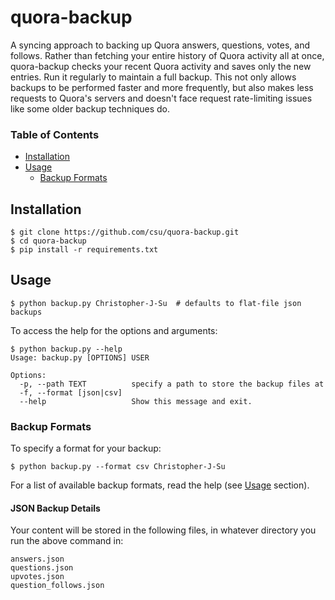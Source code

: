quora-backup
============

A syncing approach to backing up Quora answers, questions, votes, and follows. Rather than fetching your entire history of Quora activity all at once, quora-backup checks your recent Quora activity and saves only the new entries. Run it regularly to maintain a full backup. This not only allows backups to be performed faster and more frequently, but also makes less requests to Quora's servers and doesn't face request rate-limiting issues like some older backup techniques do.

### Table of Contents
* [Installation](#installation)
* [Usage](#usage)
    * [Backup Formats](#backup-formats)

## Installation

    $ git clone https://github.com/csu/quora-backup.git
    $ cd quora-backup
    $ pip install -r requirements.txt

## Usage

    $ python backup.py Christopher-J-Su  # defaults to flat-file json backups

To access the help for the options and arguments:

    $ python backup.py --help
    Usage: backup.py [OPTIONS] USER

    Options:
      -p, --path TEXT          specify a path to store the backup files at
      -f, --format [json|csv]
      --help                   Show this message and exit.

### Backup Formats
To specify a format for your backup:

    $ python backup.py --format csv Christopher-J-Su

For a list of available backup formats, read the help (see [Usage](#usage) section).

#### JSON Backup Details
Your content will be stored in the following files, in whatever directory you run the above command in:

    answers.json
    questions.json
    upvotes.json
    question_follows.json